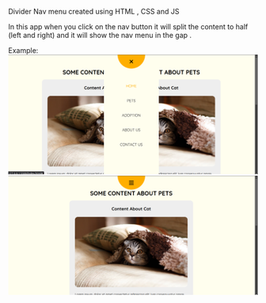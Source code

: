 Divider Nav menu
created using HTML , CSS and JS

In this app when you click on the nav button
it will split the content to half (left and right)
and it will show the nav menu in the gap .

Example:
![alt text](<Screenshot from 2025-03-25 01-10-12.png>)
![alt text](image.png)